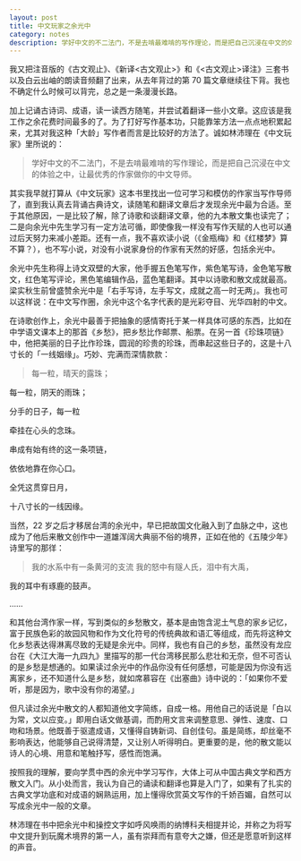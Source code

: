 ```yaml
---
layout: post
title: 中文玩家之余光中
category: notes
description: 学好中文的不二法门，不是去啃最难啃的写作理论，而是把自己沉浸在中文的体验之中，让最优秀的作家做你的中文导师。
---
```



我又把注音版的《古文观止》、《新译<古文观止>》和《<古文观止>译注》三套书以及白云出岫的朗读音频翻了出来，从去年背过的第 70 篇文章继续往下背。我也不确定什么时候可以背完，总之是一条漫漫长路。

加上记诵古诗词、成语，读一读西方随笔，并尝试着翻译一些小文章。这应该是我工作之余花费时间最多的了。为了打好写作基本功，只能靠笨方法一点点地积累起来，尤其对我这种「大龄」写作者而言是比较好的方法了。诚如林沛理在《中文玩家》里所说的：
>学好中文的不二法门，不是去啃最难啃的写作理论，而是把自己沉浸在中文的体验之中，让最优秀的作家做你的中文导师。

其实我早就打算从《中文玩家》这本书里找出一位可学习和模仿的作家当写作导师了，直到我认真去背诵古典诗文，读随笔和翻译文章后才发现余光中最为合适。至于其他原因，一是比较了解，除了诗歌和谈翻译文章，他的九本散文集也读完了；二是向余光中先生学习有一定方法可循，即使像我一样没有写作天赋的人也可以通过后天努力来减小差距。还有一点，我不喜欢读小说（《金瓶梅》和《红楼梦》算不算？），也不写小说，对没有小说家身份的作家有天然的好感，包括余光中。

余光中先生称得上诗文双壁的大家，他手握五色笔写作，紫色笔写诗，金色笔写散文，红色笔写评论，黑色笔编辑作品，蓝色笔翻译。其中以诗歌和散文成就最高。梁实秋生前曾盛赞余光中是「右手写诗，左手写文，成就之高一时无两」。我也可以这样说：在中文写作圈，余光中这个名字代表的是光彩夺目、光华四射的中文。

在诗歌创作上，余光中最善于把抽象的感情寄托于某一样具体可感的东西，比如在中学语文课本上的那首《乡愁》，把乡愁比作邮票、船票。在另一首《珍珠项链》中，他把美丽的日子比作珍珠，圆润的珍贵的珍珠，而串起这些日子的，这是十八寸长的「一线姻缘」。巧妙、完满而深情款款：
>每一粒，晴天的露珠；
>
每一粒，阴天的雨珠；
>
分手的日子，每一粒
>
牵挂在心头的念珠。
>
串成有始有终的这一条项链，
>
依依地靠在你心口。
>
全凭这贯穿日月，
>
十八寸长的一线因缘。

当然，22 岁之后才移居台湾的余光中，早已把故国文化融入到了血脉之中，这也成为了他后来散文创作中一道雄浑阔大典丽不俗的境界，正如在他的《五陵少年》诗里写的那徉：
>我的水系中有一条黄河的支流
>我的怒中有隧人氏，泪中有大禹，
>
我的耳中有琢鹿的鼓声。
>
……

和其他台湾作家一样，写到类似的乡愁散文，基本是由饱含泥土气息的家乡记忆，富于民族色彩的故园风物和作为文化符号的传统典故和语汇等组成，而先将这种文化乡愁表达得淋离尽致的无疑是余光中。同样，我也有自己的乡愁，虽然没有龙应台在《大江大海一九四九》里描写的那一代台湾移民那么悲壮和无奈，但不可否认的是乡愁是想通的。如果读过余光中的作品你没有任何感想，可能是因为你没有远离家乡，还不知道什么是乡愁，就如席慕容在《出塞曲》诗中说的：「如果你不爱听，那是因为，歌中没有你的渴望。」

但凡读过余光中散文的人都知道他文字简练，自成一格。用他自己的话说是「白以为常，文以应变。」即用白话文做基调，而酌用文言来调整意思、弹性、速度、口吻和场景。他既善于驱遣成语，又懂得自铸新词、自创佳句。虽是简练，却丝毫不影响表达，他能够自己说得清楚，又让别人听得明白。更重要的是，他的散文能以诗人的心境、用意和笔触抒写，感性而饱满。

按照我的理解，要向学贯中西的余光中学习写作，大体上可从中国古典文学和西方散文入门。从小处而言，我认为自己的诵读和翻译也算是入门了，如果有了扎实的古典文学功底和对成语的娴熟运用，加上懂得欣赏英文写作的千娇百媚，自然可以写成余光中一般的文章。

林沛理在书中把余光中和操控文字如呼风唤雨的纳博科夫相提并论，并称之为将写中文提升到玩魔术境界的第一人，虽有崇拜而有意夸大之嫌，但还是愿意听到这样的声音。
